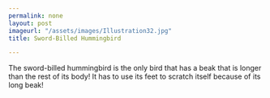 ```yaml
---
permalink: none
layout: post
imageurl: "/assets/images/Illustration32.jpg"
title: Sword-Billed Hummingbird

---
```


The sword-billed hummingbird is the only bird that has a beak that is longer than the rest of its body! It has to use its feet to scratch itself because of its long beak!
